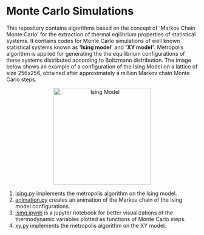 # Monte Carlo Simulations

This repository contains algorithms based on the concept of 'Markov Chain Monte Carlo' for the extraction of thermal eqilibrium properties of statistical systems. It contains codes for Monte Carlo simulations of well known statistical systems known as **'Ising model'** and **'XY model'**. Metropolis algorithm is applied for generating the the equilibrium configurations of these systems distributed according to Boltzmann distribution. The image below shows an example of a  configuration of the Ising Model on a lattice of size 256x256, obtained after approximately a million Markov chain Monte Carlo steps.

<p align="center">
  <img src="https://github.com/des137/mcmc/blob/master/Intermediate_state.png" width="256" title="Ising Model">
</p>

1. [ising.py](https://github.com/des137/Monte_Carlo_Simulations/blob/master/ising/ising.py) implements the metropolis algorithm on the Ising model.
2. [animation.py](https://github.com/des137/Monte_Carlo_Simulations/blob/master/ising/animation.py) creates an animation of the Markov chain of the Ising model configurations.
3. [ising.ipynb](https://github.com/des137/Monte_Carlo_Simulations/blob/master/ising/ising.ipynb) is a jupyter notebook for better visualizations of the thermodynamic variables plotted as functions of Monte Carlo steps.
3. [xy.py](https://github.com/des137/Monte_Carlo_Simulations/blob/master/xy/xy.py) implements the metropolis algorithm on the XY model.
